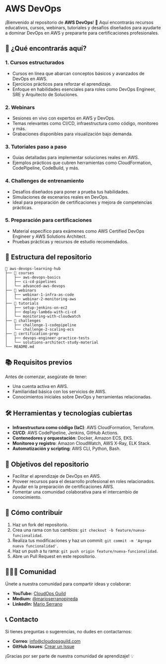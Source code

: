 # AWS DevOps

¡Bienvenido al repositorio de **AWS DevOps**! 🚀 Aquí encontrarás recursos educativos, cursos, webinars, tutoriales y desafíos diseñados para ayudarte a dominar DevOps en AWS y prepararte para certificaciones profesionales.

## 🌟 ¿Qué encontrarás aquí?

### 1. **Cursos estructurados**
   - Cursos en línea que abarcan conceptos básicos y avanzados de DevOps en AWS.
   - Ejercicios prácticos para reforzar el aprendizaje.
   - Enfoque en habilidades esenciales para roles como DevOps Engineer, SRE y Arquitecto de Soluciones.

### 2. **Webinars**
   - Sesiones en vivo con expertos en AWS y DevOps.
   - Temas relevantes como CI/CD, infraestructura como código, monitoreo y más.
   - Grabaciones disponibles para visualización bajo demanda.

### 3. **Tutoriales paso a paso**
   - Guías detalladas para implementar soluciones reales en AWS.
   - Ejemplos prácticos que cubren herramientas como CloudFormation, CodePipeline, CodeBuild, y más.

### 4. **Challenges de entrenamiento**
   - Desafíos diseñados para poner a prueba tus habilidades.
   - Simulaciones de escenarios reales en DevOps.
   - Ideal para preparación de certificaciones y mejora de competencias prácticas.

### 5. **Preparación para certificaciones**
   - Material específico para exámenes como AWS Certified DevOps Engineer y AWS Solutions Architect.
   - Pruebas prácticas y recursos de estudio recomendados.

## 📁 Estructura del repositorio

```plaintext
📂 aws-devops-learning-hub
├── 📁 courses
│   ├── aws-devops-basics
│   ├── ci-cd-pipelines
│   └── advanced-aws-devops
├── 📁 webinars
│   ├── webinar-1-infra-as-code
│   └── webinar-2-monitoring-aws
├── 📁 tutorials
│   ├── setup-jenkins-on-ec2
│   ├── deploy-lambda-with-ci-cd
│   └── monitoring-with-cloudwatch
├── 📁 challenges
│   ├── challenge-1-codepipeline
│   └── challenge-2-scaling-ecs
├── 📁 certification-prep
│   ├── devops-engineer-practice-tests
│   └── solutions-architect-study-material
└── README.md
```

## 📚 Requisitos previos

Antes de comenzar, asegúrate de tener:
- Una cuenta activa en AWS.
- Familiaridad básica con los servicios de AWS.
- Conocimientos iniciales sobre DevOps y herramientas relacionadas.

## 🛠️ Herramientas y tecnologías cubiertas

- **Infraestructura como código (IaC)**: AWS CloudFormation, Terraform.
- **CI/CD**: AWS CodePipeline, Jenkins, GitHub Actions.
- **Contenedores y orquestación**: Docker, Amazon ECS, EKS.
- **Monitoreo y registro**: Amazon CloudWatch, AWS X-Ray, ELK Stack.
- **Automatización y scripting**: AWS CLI, Python, Bash.

## 🎯 Objetivos del repositorio

- Facilitar el aprendizaje de DevOps en AWS.
- Proveer recursos para el desarrollo profesional en roles relacionados.
- Ayudar en la preparación de certificaciones AWS.
- Fomentar una comunidad colaborativa para el intercambio de conocimiento.

## 🚀 Cómo contribuir

1. Haz un fork del repositorio.
2. Crea una rama con tus cambios: `git checkout -b feature/nueva-funcionalidad`.
3. Realiza tus modificaciones y haz un commit: `git commit -m 'Agrega nueva funcionalidad'`.
4. Haz un push a tu rama: `git push origin feature/nueva-funcionalidad`.
5. Abre un Pull Request en este repositorio.

## 🧑‍🤝‍🧑 Comunidad

Únete a nuestra comunidad para compartir ideas y colaborar:
- **YouTube:** [CloudOps Guild](https://www.youtube.com/@CloudOpsGuildCommunity)
- **Medium:** [@marioserranopineda](https://medium.com/@marioserranopineda)
- **LinkedIn:** [Mario Serrano](https://www.linkedin.com/in/mario-rodrigo-serrano-pineda/)


## 📞 Contacto

Si tienes preguntas o sugerencias, no dudes en contactarnos:
- **Correo**: info@cloudopsguild.com
- **GitHub Issues**: [Crear un Issue](https://github.com/AWSDevOps/issues)

¡Gracias por ser parte de nuestra comunidad de aprendizaje! 💡